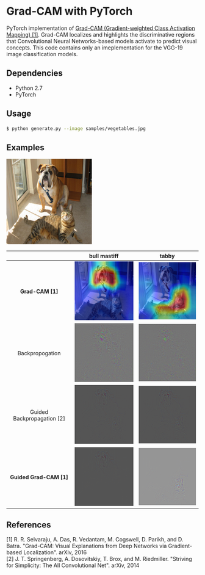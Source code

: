# Grad-CAM with PyTorch

PyTorch implementation of [Grad-CAM (Gradient-weighted Class Activation Mapping) [1]](https://arxiv.org/pdf/1610.02391v1.pdf). Grad-CAM localizes and highlights the discriminative regions that Convolutional Neural Networks-based models activate to predict visual concepts. This code contains only an imeplementation for the VGG-19 image classification models.

## Dependencies
* Python 2.7
* PyTorch

## Usage
```bash
$ python generate.py --image samples/vegetables.jpg
```

## Examples
![](samples/cat_dog.png)

||bull mastiff|tabby|
|:-:|:-:|:-:|
|**Grad-CAM [1]**|![](results/bull_mastiff_gcam.png)|![](results/tabby_gcam.png)|
|Backpropogation|![](results/bull_mastiff_bp.png)|![](results/tabby_bp.png)|
|Guided Backpropagation [2]|![](results/bull_mastiff_gbp.png)|![](results/tabby_gbp.png)|
|**Guided Grad-CAM [1]**|![](results/bull_mastiff_ggcam.png)|![](results/tabby_ggcam.png)|

## References
\[1\] R. R. Selvaraju, A. Das, R. Vedantam, M. Cogswell, D. Parikh, and D. Batra. "Grad-CAM: Visual Explanations from Deep Networks via Gradient-based Localization". arXiv, 2016<br>
\[2\] J. T. Springenberg, A. Dosovitskiy, T. Brox, and M. Riedmiller. "Striving for Simplicity: The All Convolutional Net". arXiv, 2014